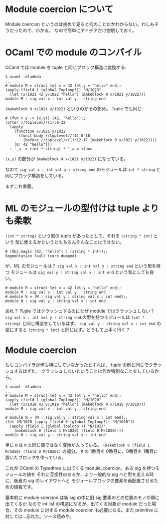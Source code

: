 Module coercion について
=============================

Module coercion というのは初めて見ると何のことだかわからない。わしもそうだったので、わかる。
なので簡単にアイデアだけ説明しておく。

OCaml での module のコンパイル
==============================

OCaml では module を tuple と同じブロック構造に変換する:


    $ ocaml -dlambda
	...
	# module M = struct let x = 42 let y = "hello" end;;
    (apply (field 1 (global Toploop!)) "M/1023"
      (let (x/1021 42 y/1022 "hello") (makeblock 0 x/1021 y/1022)))
    module M : sig val x : int val y : string end


`(makeblock 0 x/1021 y/1022)` というのがその部分。 Tuple でも同じ:


    # (fun x y -> (x,y)) (42, "hello");;
    (after //toplevel//(1):0-32
      (apply
        (function x/1021 y/1022
          (funct-body //toplevel//(1):0-18
            (before //toplevel//(1):12-17 (makeblock 0 x/1021 y/1022))))
        [0: 42 "hello"]))
    - : '_a -> (int * string) * '_a = <fun>


`(x,y)` の部分が `(makeblock 0 x/1021 y/1022)` になっている。

なので `sig val x : int val y : string end` のモジュールは `int * string` と
同じブロック構造をしている。

まずこれ重要。

ML のモジュールの型付けは tuple よりも柔軟
======================================

`(int * string)` という型の tuple があったとして、それを `(string * int)` という
型に使えるかというともちろんそんなことはできない。


    # (Obj.magic (42, "hello") : (string * int));;
    Segmentation fault (core dumped)


が、ML のモジュールは？ `sig val x : int val y : string end` という型を持つ
モジュールは `sig val y : string val x : int end` という型にしても良い。


    # module M = struct let x = 42 let y = "hello" end;;
    module M : sig val x : int val y : string end
    # module N = (M : sig val y : string val x : int end);;
    module N : sig val y : string val x : int end


あれ？ Tuple ではクラッシュするのになぜ module ではクラッシュしない？
`sig val x : int val y : string end` の型を持つモジュールは `(int * string)` 
と同じ構造をしているはず、 `sig val y : string val x : int end` の型にすると
`(string * int)` と同じはず。どうして上手く行く？

Module coercion
======================================

もしコンパイラが何も特にしていなかったとすれば、 tuple の例と同じでクラッシュするはずだ。
クラッシュしないということは何か特別なことをしているから。


    $ ocaml -dlambda
	...
    # module M = struct let x = 42 let y = "hello" end;;
    (apply (field 1 (global Toploop!)) "M/1020"
      (let (x/1018 42 y/1019 "hello") (makeblock 0 x/1018 y/1019)))
    module M : sig val x : int val y : string end
	
    # module N = (M : sig val y : string val x : int end);;
    (let (M/1020 (apply (field 0 (global Toploop!)) "M/1020"))
      (apply (field 1 (global Toploop!)) "N/1023"
        (makeblock 0 (field 1 M/1020) (field 0 M/1020))))
    module N : sig val y : string val x : int end


単に `N` は `M` と同じ値ではなく変換が入っている。
`(makeblock 0 (field 1 M/1020) (field 0 M/1020))` の部分。
`M` の 1番目を 0番目に、0番目を 1番目に置いたブロックを作っている。

これが OCaml の Typedtree に出てくる module_coercion。ある sig を持つモジュールの値を
それに互換性のあるか、より一般的な sig へと型を変える時に、後者の sig のレイアウトへと
モジュールブロックの要素を再配置させるための情報です。

基本的に module coercion は新 sig の中に旧 sig 要素のどの位置のモノが順に出てくるか
なので int list の構造になるが、出てくる対象が module だった場合、その module に対する
module coercion も必要になる。また primitive に対しては…忘れた。ソース読めや。


